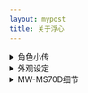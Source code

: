 ```yaml
---
layout: mypost
title: 关于浮心
---
```



<details> <summary>角色小传</summary>
<b>设定</b>：缺乏睡眠的少女，通过随身听里的奇异音乐让自己保持精神。  
<br>
<b>爱好</b>：未解之谜、边缘科学  
<br>
<b>专长</b>：资料搜集、单片机设计  
<br>   
<b>代表物</b>：经特殊技术改造的索尼MW-MS70D随身听，其中播放的音乐似乎有助于集中注意力。 
</details>

<details> <summary>外观设定</summary>
<img src="/characters/fuxin-1.png" alt="外观设定">
</details>


<details> <summary>MW-MS70D细节</summary>
待补充……
</details>
